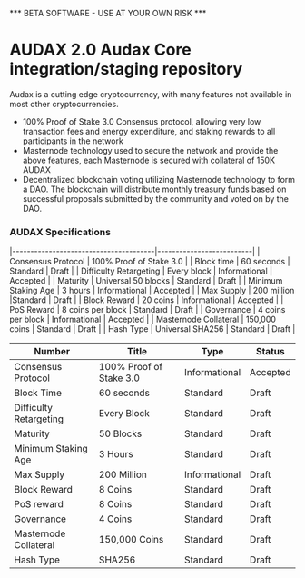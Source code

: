 *** BETA SOFTWARE - USE AT YOUR OWN RISK ***

AUDAX 2.0
Audax Core integration/staging repository
=====================================

Audax is a cutting edge cryptocurrency, with many features not available in most other cryptocurrencies.
- 100% Proof of Stake 3.0 Consensus protocol, allowing very low transaction fees and energy expenditure, and staking rewards to all participants in the network
- Masternode technology used to secure the network and provide the above features, each Masternode is secured
  with collateral of 150K AUDAX
- Decentralized blockchain voting utilizing Masternode technology to form a DAO. The blockchain will distribute monthly treasury funds based on successful proposals submitted by the community and voted on by the DAO.

### AUDAX Specifications

|---------------------------------------|--------------------------|
| Consensus Protocol                    | 100% Proof of Stake 3.0  | 
| Block time | 60 seconds               | Standard      | Draft    |
| Difficulty Retargeting | Every block  | Informational | Accepted |
| Maturity | Universal 50 blocks        | Standard      | Draft    |
| Minimum Staking Age | 3 hours         | Informational | Accepted |
| Max Supply | 200 million              |Standard      | Draft     |
| Block Reward | 20 coins               | Informational | Accepted |
| PoS Reward | 8 coins  per block       | Standard      | Draft    |
| Governance | 4 coins per block        | Informational | Accepted |
| Masternode Collateral | 150,000 coins | Standard      | Draft    |
| Hash Type | Universal SHA256          | Standard      | Draft    |



| Number                    | Title                      | Type          | Status   |
|---------------------------|----------------------------|---------------|----------|
| Consensus Protocol        | 100% Proof of Stake 3.0    | Informational | Accepted |
| Block Time                | 60 seconds                 | Standard      | Draft    |
| Difficulty Retargeting    | Every Block                | Standard      | Draft    |
| Maturity                  | 50 Blocks                  | Standard      | Draft    |
| Minimum Staking Age       | 3 Hours                    | Standard      | Draft    |
| Max Supply                | 200 Million                | Informational | Draft    |
| Block Reward              | 8 Coins                    | Standard      | Draft    |
| PoS reward                | 8 Coins                    | Standard      | Draft    |
| Governance                | 4 Coins                    | Standard      | Draft    |
| Masternode Collateral     | 150,000 Coins              | Standard      | Draft    |
| Hash Type                 | SHA256                     | Standard      | Draft    |



